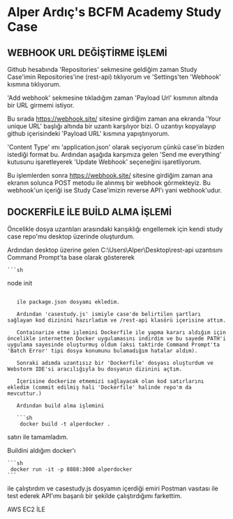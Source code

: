 # Alper Ardıç's  BCFM Academy Study Case


 ## WEBHOOK URL DEĞİŞTİRME İŞLEMİ

   Github hesabında 'Repositories' sekmesine geldiğim zaman Study Case'imin Repositories'ine (rest-api) tıklıyorum ve 'Settings'ten 'Webhook' kısmına tıklıyorum. 
   
  'Add webhook' sekmesine tıkladığım zaman 'Payload Url' kısmının altında bir URL girmemi istiyor. 
   
   Bu sırada https://webhook.site/ sitesine girdiğim zaman ana ekranda 'Your unique URL' başlığı altında bir uzantı karşılıyor bizi. O uzantıyı kopyalayıp github içerisindeki 'Payload URL' kısmına yapıştırıyorum. 
    
   'Content Type' ımı 'application.json' olarak seçiyorum çünkü case'in bizden istediği format bu. Ardından aşağıda karşımıza gelen 'Send me everything' kutusunu işaretleyerek 'Update Webhook' seçeneğini işaretliyorum. 
   
   Bu işlemlerden sonra https://webhook.site/ sitesine girdiğim zaman ana ekranın solunca POST metodu ile alınmış bir webhook görmekteyiz. Bu webhook'un içeriği ise Study Case'imizin reverse API'ı yani webhook'udur.

## DOCKERFİLE İLE BUİLD ALMA İŞLEMİ

   Öncelikle dosya uzantıları arasındaki karışıklığı engellemek için kendi study case repo'mu desktop üzerinde oluşturdum. 
  
   Ardından desktop üzerine gelen C:\Users\Alper\Desktop\rest-api uzantısını Command Prompt'ta base olarak göstererek  
    
    ```sh
node init
```
   
   ile package.json dosyamı ekledim. 
  
   Ardından 'casestudy.js' ismiyle case'de belirtilen şartları sağlayan kod dizinini hazırladım ve /rest-api klasörü içerisine attım. 
   
   Containarize etme işlemini Dockerfile ile yapma kararı aldığım için öncelikle internetten Docker uygulamasını indirdim ve bu sayede PATH'i uygulama sayesinde oluşturmuş oldum (aksi taktirde Command Prompt'ta 'Batch Error' tipi dosya konumunu bulamadığım hatalar aldım). 
    
   Sonraki adımda uzantısız bir 'Dockerfile' dosyası oluşturdum ve Webstorm IDE'si aracılığıyla bu dosyanın dizinini açtım. 
    
   İçerisine dockerize etmemizi sağlayacak olan kod satırlarını ekledim (commit edilmiş hali 'Dockerfile' halinde repo'm da mevcuttur.) 
    
   Ardından build alma işlemini 
   
   ```sh
    docker build -t alperdocker .
   ```
   
   satırı ile tamamladım. 
    
   Buildini aldığım docker'ı
    
    ```sh
     docker run -it -p 8888:3000 alperdocker
    ```
    
   ile çalıştırdım ve casestudy.js dosyamın içerdiği emiri Postman vasıtası ile test ederek API'ımı başarılı bir şekilde çalıştırdığımı farkettim.  


AWS EC2 İLE 

